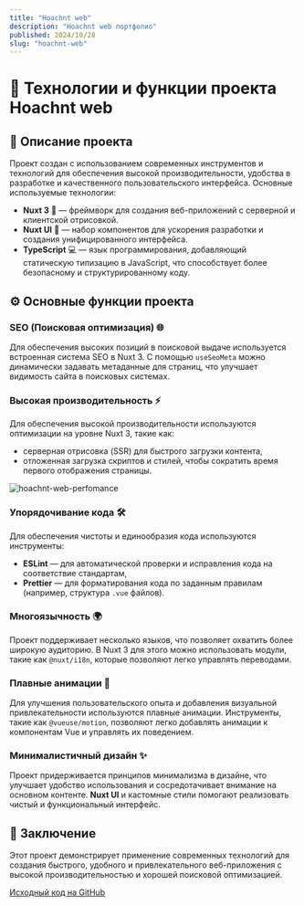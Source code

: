 ```yaml
---
title: "Hoachnt web"
description: "Hoachnt web портфолио"
published: 2024/10/28
slug: "hoachnt-web"
---
```


# 🌟 Технологии и функции проекта Hoachnt web

## 📜 Описание проекта

Проект создан с использованием современных инструментов и технологий для обеспечения высокой производительности, удобства в разработке и качественного пользовательского интерфейса. Основные используемые технологии:

-   **Nuxt 3** 🚀 — фреймворк для создания веб-приложений с серверной и клиентской отрисовкой.
-   **Nuxt UI** 🎨 — набор компонентов для ускорения разработки и создания унифицированного интерфейса.
-   **TypeScript** 💻 — язык программирования, добавляющий статическую типизацию в JavaScript, что способствует более безопасному и структурированному коду.

## ⚙️ Основные функции проекта

### SEO (Поисковая оптимизация) 🌐

Для обеспечения высоких позиций в поисковой выдаче используется встроенная система SEO в Nuxt 3. С помощью `useSeoMeta` можно динамически задавать метаданные для страниц, что улучшает видимость сайта в поисковых системах.

### Высокая производительность ⚡

Для обеспечения высокой производительности используются оптимизации на уровне Nuxt 3, такие как:

-   серверная отрисовка (SSR) для быстрого загрузки контента,
-   отложенная загрузка скриптов и стилей, чтобы сократить время первого отображения страницы.

![hoachnt-web-perfomance](/articles/hoachnt-web.png)

### Упорядочивание кода 🛠️

Для обеспечения чистоты и единообразия кода используются инструменты:

-   **ESLint** — для автоматической проверки и исправления кода на соответствие стандартам,
-   **Prettier** — для форматирования кода по заданным правилам (например, структура `.vue` файлов).

### Многоязычность 🌍

Проект поддерживает несколько языков, что позволяет охватить более широкую аудиторию. В Nuxt 3 для этого можно использовать модули, такие как `@nuxt/i18n`, которые позволяют легко управлять переводами.

### Плавные анимации 🎉

Для улучшения пользовательского опыта и добавления визуальной привлекательности используются плавные анимации. Инструменты, такие как `@vueuse/motion`, позволяют легко добавлять анимации к компонентам Vue и управлять их поведением.

### Минималистичный дизайн ✨

Проект придерживается принципов минимализма в дизайне, что улучшает удобство использования и сосредотачивает внимание на основном контенте. **Nuxt UI** и кастомные стили помогают реализовать чистый и функциональный интерфейс.

## 🏁 Заключение

Этот проект демонстрирует применение современных технологий для создания быстрого, удобного и привлекательного веб-приложения с высокой производительностью и хорошей поисковой оптимизацией.

[Исходный код на GitHub](https://github.com/hoachnt/hoachnt-web)
